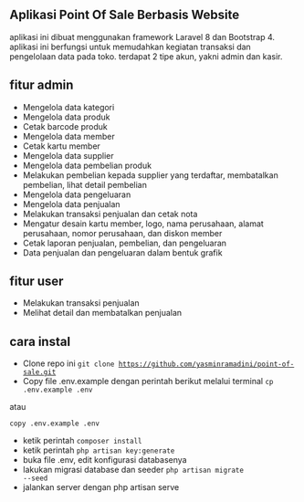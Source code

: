 ## Aplikasi Point Of Sale Berbasis Website
aplikasi ini dibuat menggunakan framework Laravel 8 dan Bootstrap 4. aplikasi ini berfungsi untuk memudahkan kegiatan transaksi dan pengelolaan data pada toko. terdapat 2 tipe akun, yakni admin dan kasir.

## fitur admin
- Mengelola data kategori
- Mengelola data produk
- Cetak barcode produk
- Mengelola data member
- Cetak kartu member 
- Mengelola data supplier 
- Mengelola data pembelian produk 
- Melakukan pembelian kepada supplier yang terdaftar, membatalkan pembelian, lihat detail pembelian 
- Mengelola data pengeluaran 
- Mengelola data penjualan
- Melakukan transaksi penjualan dan cetak nota
- Mengatur desain kartu member, logo, nama perusahaan, alamat perusahaan, nomor perusahaan, dan diskon member
- Cetak laporan penjualan, pembelian, dan pengeluaran
- Data penjualan dan pengeluaran dalam bentuk grafik

## fitur user
- Melakukan transaksi penjualan
- Melihat detail dan membatalkan penjualan

## cara instal 
- Clone repo ini 
<code>git clone https://github.com/yasminramadini/point-of-sale.git</code>
- Copy file .env.example dengan perintah berikut melalui terminal
<code>cp .env.example .env</code>

atau

<code>copy .env.example .env</code>
- ketik perintah <code>composer install</code>
- ketik perintah <code>php artisan key:generate</code>
- buka file .env, edit konfigurasi databasenya 
- lakukan migrasi database dan seeder <code>php artisan migrate --seed</code>
- jalankan server dengan php artisan serve
